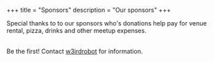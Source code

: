 +++
title = "Sponsors"
description = "Our sponsors"
+++

Special thanks to to our sponsors who's donations help pay for venue rental, pizza, drinks and other meetup expenses.
<br>
<br>

Be the first! Contact [w3irdrobot](mailto:dro@w3ird.tech) for information.
